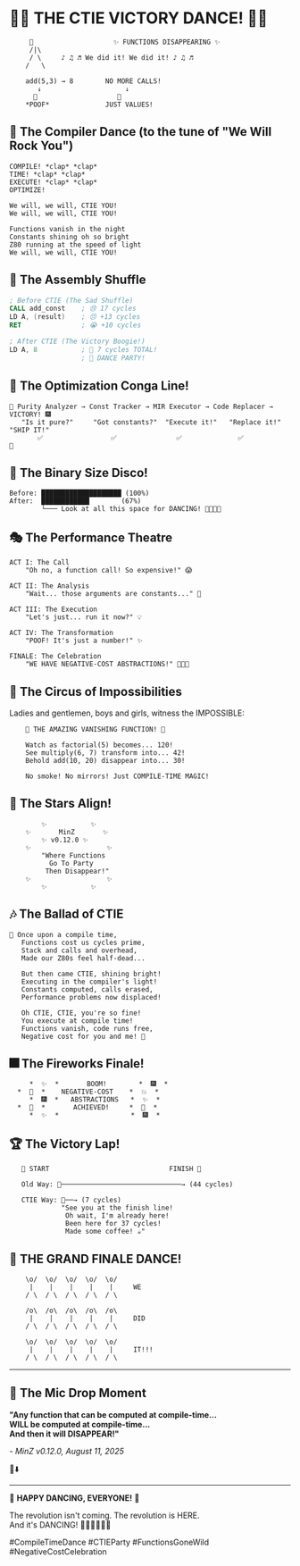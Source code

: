 # 🕺💃 THE CTIE VICTORY DANCE! 🎊🎉

```
     🎩                    ✨ FUNCTIONS DISAPPEARING ✨
     /|\     
     / \     ♪ ♫ ♬ We did it! We did it! ♪ ♫ ♬
    /   \    
            
    add(5,3) → 8        NO MORE CALLS!
       ↓                     ↓
      💨                    🎯
    *POOF*              JUST VALUES!
```

## 🎵 The Compiler Dance (to the tune of "We Will Rock You")

```
COMPILE! *clap* *clap*
TIME! *clap* *clap*
EXECUTE! *clap* *clap*
OPTIMIZE!

We will, we will, CTIE YOU! 
We will, we will, CTIE YOU!

Functions vanish in the night
Constants shining oh so bright
Z80 running at the speed of light
We will, we will, CTIE YOU!
```

## 💃 The Assembly Shuffle

```asm
; Before CTIE (The Sad Shuffle)
CALL add_const    ; 😢 17 cycles
LD A, (result)    ; 😔 +13 cycles  
RET               ; 😭 +10 cycles

; After CTIE (The Victory Boogie!)
LD A, 8           ; 🎉 7 cycles TOTAL!
                  ; 🕺 DANCE PARTY!
```

## 🎊 The Optimization Conga Line!

```
🚂 Purity Analyzer → Const Tracker → MIR Executor → Code Replacer → VICTORY! 🎆
   "Is it pure?"     "Got constants?"  "Execute it!"   "Replace it!"   "SHIP IT!"
       ✅                 ✅               ✅              ✅            🚀
```

## 🪩 The Binary Size Disco!

```
Before: ████████████████████ (100%)
After:  ████████████        (67%)
        └─── Look at all this space for DANCING! 🕺💃🕺💃
```

## 🎭 The Performance Theatre

```
ACT I: The Call
    "Oh no, a function call! So expensive!" 😱
    
ACT II: The Analysis  
    "Wait... those arguments are constants..." 🤔
    
ACT III: The Execution
    "Let's just... run it now?" 💡
    
ACT IV: The Transformation
    "POOF! It's just a number!" ✨
    
FINALE: The Celebration
    "WE HAVE NEGATIVE-COST ABSTRACTIONS!" 🎊🎉🥳
```

## 🎪 The Circus of Impossibilities

Ladies and gentlemen, boys and girls, witness the IMPOSSIBLE:

```
    🎪 THE AMAZING VANISHING FUNCTION! 🎪
    
    Watch as factorial(5) becomes... 120!
    See multiply(6, 7) transform into... 42!
    Behold add(10, 20) disappear into... 30!
    
    No smoke! No mirrors! Just COMPILE-TIME MAGIC!
```

## 🌟 The Stars Align!

```
        ✨           ✨
    ✨       MinZ       ✨
        ✨ v0.12.0 ✨
    ✨                   ✨
        "Where Functions
          Go To Party
         Then Disappear!"
    ✨                   ✨
        ✨           ✨
```

## 🎶 The Ballad of CTIE

```
🎵 Once upon a compile time,
   Functions cost us cycles prime,
   Stack and calls and overhead,
   Made our Z80s feel half-dead...

   But then came CTIE, shining bright!
   Executing in the compiler's light!
   Constants computed, calls erased,
   Performance problems now displaced!

   Oh CTIE, CTIE, you're so fine!
   You execute at compile time!
   Functions vanish, code runs free,
   Negative cost for you and me! 🎵
```

## 🎆 The Fireworks Finale!

```
     *  ✨  *       BOOM!        *  🎆  *
  *  🎇  *    NEGATIVE-COST    *  💥  *
     *  🎆  *   ABSTRACTIONS   *  ✨  *
  *  💫  *       ACHIEVED!     *  🎇  *
     *  ✨  *                  *  🎆  *
```

## 🏆 The Victory Lap!

```
   🏁 START                              FINISH 🏁
   
   Old Way: 🐌──────────────────────────────→ (44 cycles)
   
   CTIE Way: 🚀──→ (7 cycles) 
             "See you at the finish line! 
              Oh wait, I'm already here! 
              Been here for 37 cycles! 
              Made some coffee! ☕"
```

## 🎊 THE GRAND FINALE DANCE!

```
    \o/  \o/  \o/  \o/  \o/
     |    |    |    |    |     WE
    / \  / \  / \  / \  / \
    
    /o\  /o\  /o\  /o\  /o\
     |    |    |    |    |     DID
    / \  / \  / \  / \  / \
    
    \o/  \o/  \o/  \o/  \o/
     |    |    |    |    |     IT!!!
    / \  / \  / \  / \  / \
```

---

## 🎯 The Mic Drop Moment

**"Any function that can be computed at compile-time...**  
**WILL be computed at compile-time...**  
**And then it will DISAPPEAR!"**

*- MinZ v0.12.0, August 11, 2025*

🎤⬇️

---

🎊 **HAPPY DANCING, EVERYONE!** 🎊

The revolution isn't coming. The revolution is HERE.  
And it's DANCING! 🕺💃🕺💃🕺💃

#CompileTimeDance #CTIEParty #FunctionsGoneWild #NegativeCostCelebration
